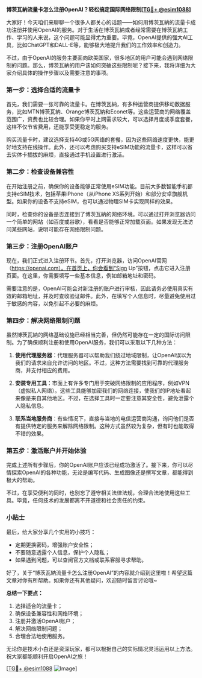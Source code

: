 **博茨瓦納流量卡怎么注册OpenAI？轻松搞定国际网络限制[[TG💪+ @esim1088](https://t.me/s/esim1088)]**

大家好！今天咱们来聊聊一个很多人都关心的话题——如何用博茨瓦納的流量卡成功注册并使用OpenAI的服务。对于生活在博茨瓦納或者经常需要在博茨瓦納工作、学习的人来说，这个问题可能显得尤为重要。毕竟，OpenAI提供的强大AI工具，比如ChatGPT和DALL-E等，能够极大地提升我们的工作效率和创造力。

不过，由于OpenAI的服务主要面向欧美国家，很多地区的用户可能会遇到网络限制的问题。那么，博茨瓦納的用户该如何突破这些限制呢？接下来，我将详细为大家介绍具体的操作步骤以及需要注意的事项。

### 第一步：选择合适的流量卡

首先，我们需要一张可靠的流量卡。在博茨瓦納，有多种运营商提供移动数据服务，比如MTN博茨瓦納、Orange博茨瓦納和Econet等。这些运营商的网络覆盖范围广，资费也比较合理。如果你平时上网需求较大，可以选择月度或季度套餐，这样不仅节省费用，还能享受更稳定的服务。

购买流量卡时，建议选择支持4G或5G网络的套餐，因为这些网络速度更快，能更好地支持在线操作。此外，还可以考虑购买支持eSIM功能的流量卡，这样可以省去实体卡插拔的麻烦，直接通过手机设置进行激活。

### 第二步：检查设备兼容性

在开始注册之前，确保你的设备能够正常使用eSIM功能。目前大多数智能手机都支持eSIM技术，包括苹果iPhone（从iPhone XS系列开始）和部分安卓旗舰机型。如果你的设备不支持eSIM，也可以通过物理SIM卡实现同样的效果。

同时，检查你的设备是否连接到了博茨瓦納的网络环境。可以通过打开浏览器访问一个简单的网站（如百度或谷歌），看看是否能够正常加载页面。如果发现无法访问某些网站，说明可能存在网络限制问题。

### 第三步：注册OpenAI账户

现在，我们正式进入注册环节。首先，打开浏览器，访问OpenAI官网（https://openai.com）。在首页上，你会看到“Sign Up”按钮，点击它进入注册页面。在这里，你需要填写一些基本信息，例如邮箱地址和密码。

需要注意的是，OpenAI可能会对新注册的账户进行审核，因此请务必使用真实有效的邮箱地址，并及时查收验证邮件。此外，在填写个人信息时，尽量避免使用过于敏感的内容，以免引起不必要的麻烦。

### 第四步：解决网络限制问题

虽然博茨瓦納的网络基础设施已经相当完善，但仍然可能存在一定的国际访问限制。为了确保顺利注册和使用OpenAI服务，我们可以采取以下几种方法：

1. **使用代理服务器**：代理服务器可以帮助我们绕过地域限制，让OpenAI误以为我们的请求来自允许访问的地区。不过，这种方法需要找到可靠的代理服务商，并支付相应的费用。

2. **安装专用工具**：市面上有许多专门用于突破网络限制的应用程序，例如VPN（虚拟私人网络）。这些工具能够加密我们的网络连接，使我们的IP地址看起来像是来自其他地区。不过，在选择工具时一定要注意其安全性，避免泄露个人隐私信息。

3. **联系当地服务商**：有些情况下，直接与当地的电信运营商沟通，询问他们是否有提供特定的服务来解除网络限制。这种方式虽然较为复杂，但有时也能取得不错的效果。

### 第五步：激活账户并开始体验

完成上述所有步骤后，你的OpenAI账户应该已经成功激活了。接下来，你可以尽情探索OpenAI的各种功能，无论是编写代码、生成图像还是撰写文章，都能得到极大的帮助。

不过，在享受便利的同时，也别忘了遵守相关法律法规，合理合法地使用这些工具。毕竟，任何技术的发展都离不开道德和社会责任的约束。

### 小贴士

最后，给大家分享几个实用的小技巧：
- 定期更换密码，增强账户安全性；
- 不要随意透露个人信息，保护个人隐私；
- 如果遇到问题，可以查阅官方文档或联系客服寻求帮助。

好了，关于“博茨瓦納流量卡怎么注册OpenAI”的内容就介绍到这里啦！希望这篇文章对你有所帮助。如果你还有其他疑问，欢迎随时留言讨论哦~

**总结一下要点：**
1. 选择适合的流量卡；
2. 确保设备兼容性和网络环境；
3. 注册并激活OpenAI账户；
4. 解决网络限制问题；
5. 合理合法地使用服务。

无论你是技术小白还是资深玩家，都可以根据自己的实际情况灵活运用以上方法。祝大家都能顺利开启OpenAI之旅！

[[TG💪+ @esim1088](https://t.me/s/esim1088) ![Image](https://i.postimg.cc/4NQfJmqS/Snipaste-2025-05-13-00-14-12.png)]